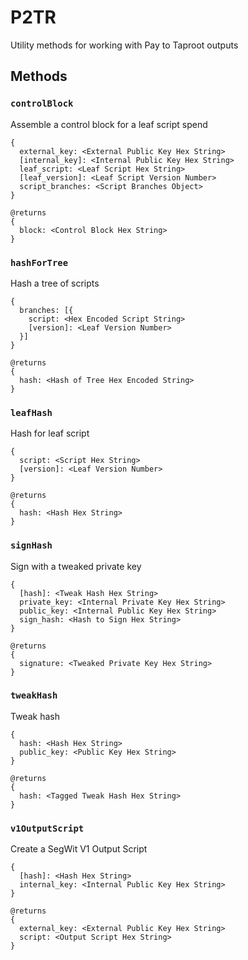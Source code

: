 # P2TR

Utility methods for working with Pay to Taproot outputs

## Methods

### `controlBlock`

Assemble a control block for a leaf script spend

    {
      external_key: <External Public Key Hex String>
      [internal_key]: <Internal Public Key Hex String>
      leaf_script: <Leaf Script Hex String>
      [leaf_version]: <Leaf Script Version Number>
      script_branches: <Script Branches Object>
    }

    @returns
    {
      block: <Control Block Hex String>
    }

### `hashForTree`

Hash a tree of scripts

    {
      branches: [{
        script: <Hex Encoded Script String>
        [version]: <Leaf Version Number>
      }]
    }

    @returns
    {
      hash: <Hash of Tree Hex Encoded String>
    }

### `leafHash`

Hash for leaf script

    {
      script: <Script Hex String>
      [version]: <Leaf Version Number>
    }

    @returns
    {
      hash: <Hash Hex String>
    }

### `signHash`

Sign with a tweaked private key

    {
      [hash]: <Tweak Hash Hex String>
      private_key: <Internal Private Key Hex String>
      public_key: <Internal Public Key Hex String>
      sign_hash: <Hash to Sign Hex String>
    }

    @returns
    {
      signature: <Tweaked Private Key Hex String>
    }

### `tweakHash`

Tweak hash

    {
      hash: <Hash Hex String>
      public_key: <Public Key Hex String>
    }

    @returns
    {
      hash: <Tagged Tweak Hash Hex String>
    }

### `v1OutputScript`

Create a SegWit V1 Output Script

    {
      [hash]: <Hash Hex String>
      internal_key: <Internal Public Key Hex String>
    }

    @returns
    {
      external_key: <External Public Key Hex String>
      script: <Output Script Hex String>
    }
